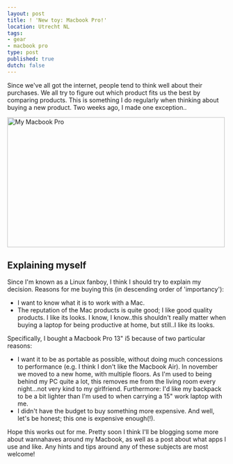 ```yaml
---
layout: post
title: ! 'New toy: Macbook Pro!'
location: Utrecht NL
tags:
- gear
- macbook pro
type: post
published: true
dutch: false
---
```

Since we've all got the internet, people tend to think well about their purchases. We all try to figure out which product fits us the best by comparing products. This is something I do regularly when thinking about buying a new product. Two weeks ago, I made one exception..

<img class="center" title="Gosh, I bought a Macbook Pro" src="http://ronaldvz.files.wordpress.com/2012/01/wpid-imag0118.jpg" alt="My Macbook Pro" width="500" height="299" />

## Explaining myself
Since I'm known as a Linux fanboy, I think I should try to explain my decision. Reasons for me buying this (in descending order of 'importancy'):

* I want to know what it is to work with a Mac.
* The reputation of the Mac products is quite good; I like good quality products.
I like its looks. I know, I know..this shouldn't really matter when buying a laptop for being productive at home, but still..I like its looks.

Specifically, I bought a Macbook Pro 13" i5 because of two particular reasons:

* I want it to be as portable as possible, without doing much concessions to performance (e.g. I think I don't like the Macbook Air). In november we moved to a new home, with multiple floors. As I'm used to being behind my PC quite a lot, this removes me from the living room every night...not very kind to my girlfriend. Furthermore: I'd like my backpack to be a bit lighter than I'm used to when carrying a 15" work laptop with me.</li>
* I didn't have the budget to buy something more expensive. And well, let's be honest; this one is expensive enough(!).

Hope this works out for me. Pretty soon I think I'll be blogging some more about wannahaves around my Macbook, as well as a post about what apps I use and like. Any hints and tips around any of these subjects are most welcome!
